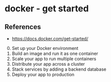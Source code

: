 # docker - get started

## References
* https://docs.docker.com/get-started/

0. Set up your Docker environment
0. Build an image and run it as one container
0. Scale your app to run multiple containers
0. Distribute your app across a cluster
0. Stack services by adding a backend database
0. Deploy your app to production
